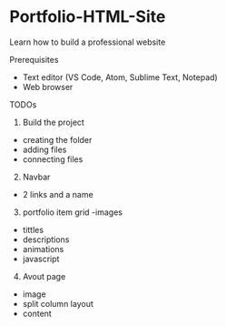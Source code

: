 # Portfolio-HTML-Site
Learn how to build a professional website

Prerequisites

- Text editor (VS Code, Atom, Sublime Text, Notepad)
- Web browser

TODOs

1. Build the project
  - creating the folder
  - adding files
  - connecting files

2. Navbar
  - 2 links and a name
  
3. portfolio item grid
  -images
  - tittles
  - descriptions
  - animations
  - javascript
  
 4. Avout page
  - image
  - split column layout
  - content
  
